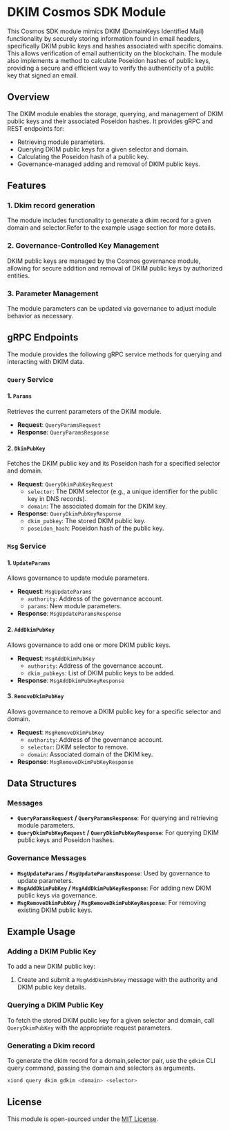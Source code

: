 # DKIM Cosmos SDK Module

This Cosmos SDK module mimics DKIM (DomainKeys Identified Mail) functionality by securely storing information found in email headers, specifically DKIM public keys and hashes associated with specific domains. This allows verification of email authenticity on the blockchain. The module also implements a method to calculate Poseidon hashes of public keys, providing a secure and efficient way to verify the authenticity of a public key that signed an email.

## Overview

The DKIM module enables the storage, querying, and management of DKIM public keys and their associated Poseidon hashes. It provides gRPC and REST endpoints for:

- Retrieving module parameters.
- Querying DKIM public keys for a given selector and domain.
- Calculating the Poseidon hash of a public key.
- Governance-managed adding and removal of DKIM public keys.

## Features

### 1. Dkim record generation

The module includes functionality to generate a dkim record for a given domain and selector.Refer to the example usage section for more details.

### 2. Governance-Controlled Key Management

DKIM public keys are managed by the Cosmos governance module, allowing for secure addition and removal of DKIM public keys by authorized entities.

### 3. Parameter Management

The module parameters can be updated via governance to adjust module behavior as necessary.

## gRPC Endpoints

The module provides the following gRPC service methods for querying and interacting with DKIM data.

### `Query` Service

#### 1. `Params`

Retrieves the current parameters of the DKIM module.

- **Request**: `QueryParamsRequest`
- **Response**: `QueryParamsResponse`

#### 2. `DkimPubKey`

Fetches the DKIM public key and its Poseidon hash for a specified selector and domain.

- **Request**: `QueryDkimPubKeyRequest`
  - `selector`: The DKIM selector (e.g., a unique identifier for the public key in DNS records).
  - `domain`: The associated domain for the DKIM key.
- **Response**: `QueryDkimPubKeyResponse`
  - `dkim_pubkey`: The stored DKIM public key.
  - `poseidon_hash`: Poseidon hash of the public key.

### `Msg` Service

#### 1. `UpdateParams`

Allows governance to update module parameters.

- **Request**: `MsgUpdateParams`
  - `authority`: Address of the governance account.
  - `params`: New module parameters.
- **Response**: `MsgUpdateParamsResponse`

#### 2. `AddDkimPubKey`

Allows governance to add one or more DKIM public keys.

- **Request**: `MsgAddDkimPubKey`
  - `authority`: Address of the governance account.
  - `dkim_pubkeys`: List of DKIM public keys to be added.
- **Response**: `MsgAddDkimPubKeyResponse`

#### 3. `RemoveDkimPubKey`

Allows governance to remove a DKIM public key for a specific selector and domain.

- **Request**: `MsgRemoveDkimPubKey`
  - `authority`: Address of the governance account.
  - `selector`: DKIM selector to remove.
  - `domain`: Associated domain of the DKIM key.
- **Response**: `MsgRemoveDkimPubKeyResponse`

## Data Structures

### Messages

- **`QueryParamsRequest` / `QueryParamsResponse`**: For querying and retrieving module parameters.
- **`QueryDkimPubKeyRequest` / `QueryDkimPubKeyResponse`**: For querying DKIM public keys and Poseidon hashes.

### Governance Messages

- **`MsgUpdateParams` / `MsgUpdateParamsResponse`**: Used by governance to update parameters.
- **`MsgAddDkimPubKey` / `MsgAddDkimPubKeyResponse`**: For adding new DKIM public keys via governance.
- **`MsgRemoveDkimPubKey` / `MsgRemoveDkimPubKeyResponse`**: For removing existing DKIM public keys.

## Example Usage

### Adding a DKIM Public Key

To add a new DKIM public key:

1. Create and submit a `MsgAddDkimPubKey` message with the authority and DKIM public key details.

### Querying a DKIM Public Key

To fetch the stored DKIM public key for a given selector and domain, call `QueryDkimPubKey` with the appropriate request parameters.

### Generating a Dkim record

To generate the dkim record for a domain,selector pair, use the `gdkim` CLI query command, passing the domain and selectors as arguments.

```bash
xiond query dkim gdkim <domain> <selector>
```

## License

This module is open-sourced under the [MIT License](LICENSE).
